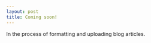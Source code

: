 ```yaml
---
layout: post
title: Coming soon!
---
```


In the process of formatting and uploading blog articles. 
